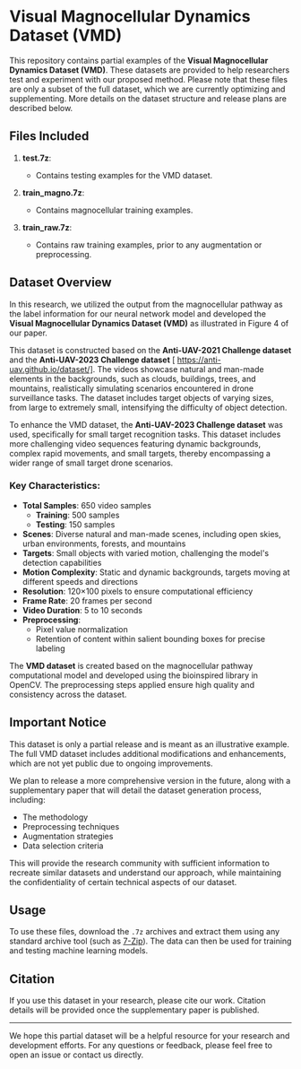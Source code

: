 # Visual Magnocellular Dynamics Dataset (VMD)

This repository contains partial examples of the **Visual Magnocellular Dynamics Dataset (VMD)**. These datasets are provided to help researchers test and experiment with our proposed method. Please note that these files are only a subset of the full dataset, which we are currently optimizing and supplementing. More details on the dataset structure and release plans are described below.

## Files Included

1. **test.7z**: 
   - Contains testing examples for the VMD dataset.
   
2. **train_magno.7z**:
   - Contains magnocellular training examples.
   
3. **train_raw.7z**:
   - Contains raw training examples, prior to any augmentation or preprocessing.

## Dataset Overview

In this research, we utilized the output from the magnocellular pathway as the label information for our neural network model and developed the **Visual Magnocellular Dynamics Dataset (VMD)** as illustrated in Figure 4 of our paper. 

This dataset is constructed based on the **Anti-UAV-2021 Challenge dataset** and the **Anti-UAV-2023 Challenge dataset** [ https://anti-uav.github.io/dataset/]. The videos showcase natural and man-made elements in the backgrounds, such as clouds, buildings, trees, and mountains, realistically simulating scenarios encountered in drone surveillance tasks. The dataset includes target objects of varying sizes, from large to extremely small, intensifying the difficulty of object detection. 

To enhance the VMD dataset, the **Anti-UAV-2023 Challenge dataset** was used, specifically for small target recognition tasks. This dataset includes more challenging video sequences featuring dynamic backgrounds, complex rapid movements, and small targets, thereby encompassing a wider range of small target drone scenarios.

### Key Characteristics:
- **Total Samples**: 650 video samples
  - **Training**: 500 samples
  - **Testing**: 150 samples
- **Scenes**: Diverse natural and man-made scenes, including open skies, urban environments, forests, and mountains
- **Targets**: Small objects with varied motion, challenging the model's detection capabilities
- **Motion Complexity**: Static and dynamic backgrounds, targets moving at different speeds and directions
- **Resolution**: 120×100 pixels to ensure computational efficiency
- **Frame Rate**: 20 frames per second
- **Video Duration**: 5 to 10 seconds
- **Preprocessing**: 
  - Pixel value normalization
  - Retention of content within salient bounding boxes for precise labeling

The **VMD dataset** is created based on the magnocellular pathway computational model and developed using the bioinspired library in OpenCV. The preprocessing steps applied ensure high quality and consistency across the dataset.

## Important Notice

This dataset is only a partial release and is meant as an illustrative example. The full VMD dataset includes additional modifications and enhancements, which are not yet public due to ongoing improvements. 

We plan to release a more comprehensive version in the future, along with a supplementary paper that will detail the dataset generation process, including:
- The methodology
- Preprocessing techniques
- Augmentation strategies
- Data selection criteria

This will provide the research community with sufficient information to recreate similar datasets and understand our approach, while maintaining the confidentiality of certain technical aspects of our dataset.

## Usage

To use these files, download the `.7z` archives and extract them using any standard archive tool (such as [7-Zip](https://www.7-zip.org/)). The data can then be used for training and testing machine learning models.

## Citation

If you use this dataset in your research, please cite our work. Citation details will be provided once the supplementary paper is published.

---

We hope this partial dataset will be a helpful resource for your research and development efforts. For any questions or feedback, please feel free to open an issue or contact us directly.

